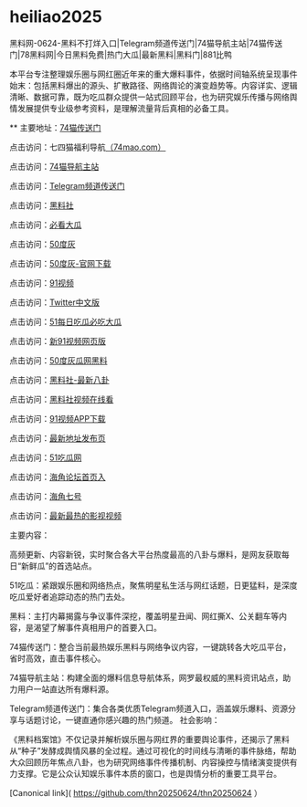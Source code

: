 # heiliao2025
黑料网-0624-黑料不打烊入口|Telegram频道传送门|74猫导航主站|74猫传送门|78黑料网|今日黑料免费|热门大瓜|最新黑料|黑料门|881比鸭

本平台专注整理娱乐圈与网红圈近年来的重大爆料事件，依据时间轴系统呈现事件始末：包括黑料爆出的源头、扩散路径、网络舆论的演变趋势等。内容详实、逻辑清晰、数据可靠，既为吃瓜群众提供一站式回顾平台，也为研究娱乐传播与网络舆情发展提供专业级参考资料，是理解流量背后真相的必备工具。

** 主要地址：<a href="https://74mao.com/">74猫传送门</a>

点击访问：七四猫福利导航<a href="https://74mao.com/">（74mao.com）</a>

点击访问：<a href="https://74mao.com/">74猫导航主站</a>

点击访问：<a href="https://74mao.com/">Telegram频道传送门</a>

点击访问：<a href="https://pi456.pages.dev/">黑料社</a>

点击访问：<a href="https://pi01-1.pages.dev/">必看大瓜</a>

点击访问：<a href="https://pi1-01.pages.dev/">50度灰</a>

点击访问：<a href="https://50dh-20.pages.dev/">50度灰-官网下载</a>

点击访问：<a href="https://hj-1082.pages.dev/">91视频</a>

点击访问：<a href="https://pi33.pages.dev/">Twitter中文版</a>

点击访问：<a href="https://pi22.pages.dev/">51每日吃瓜必吃大瓜</a>

点击访问：<a href="https://hj-1094.pages.dev/">新91视频网页版</a>

点击访问：<a href="https://pi025.pages.dev/">50度灰瓜网黑料</a>

点击访问：<a href="https://pi30-02.pages.dev/">黑料社-最新八卦</a>

点击访问：<a href="https://pi69-01.pages.dev/">黑料社视频在线看</a>

点击访问：<a href="https://hj-1119.pages.dev/">91视频APP下载</a>

点击访问：<a href="https://pi15.pages.dev/">最新地址发布页</a>

点击访问：<a href="https://pi002.pages.dev/">51吃瓜网</a>

点击访问：<a href="https://hj-1231.pages.dev/">海角论坛首页入</a>

点击访问：<a href="https://hj-1101.pages.dev/">海角七号</a>

点击访问：<a href="https://hj-1095.pages.dev/">最新最热的影视视频</a>

主要内容：

高频更新、内容新锐，实时聚合各大平台热度最高的八卦与爆料，是网友获取每日“新鲜瓜”的首选站点。

51吃瓜：紧跟娱乐圈和网络热点，聚焦明星私生活与网红话题，日更猛料，是深度吃瓜爱好者追踪动态的热门去处。

黑料：主打内幕揭露与争议事件深挖，覆盖明星丑闻、网红撕X、公关翻车等内容，是渴望了解事件真相用户的首要入口。

74猫传送门：整合当前最热娱乐黑料与网络争议内容，一键跳转各大吃瓜平台，省时高效，直击事件核心。

74猫导航主站：构建全面的爆料信息导航体系，网罗最权威的黑料资讯站点，助力用户一站直达所有爆料源。

Telegram频道传送门：集合各类优质Telegram频道入口，涵盖娱乐爆料、资源分享与话题讨论，一键直通你感兴趣的热门频道。
社会影响：

《黑料档案馆》不仅记录并解析娱乐圈与网红界的重要舆论事件，还揭示了黑料从“种子”发酵成舆情风暴的全过程。通过可视化的时间线与清晰的事件脉络，帮助大众回顾历年焦点八卦，也为研究网络事件传播机制、内容操控与情绪演变提供有力支撑。它是公众认知娱乐事件本质的窗口，也是舆情分析的重要工具平台。


[Canonical link]( https://github.com/thn20250624/thn20250624 ）
